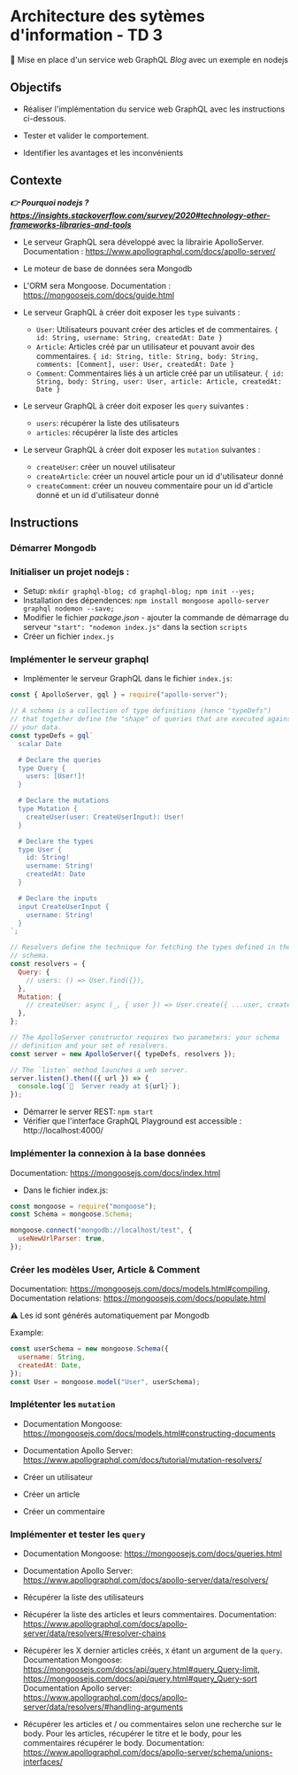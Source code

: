 # Architecture des sytèmes d'information - TD 3

📢 Mise en place d'un service web GraphQL _Blog_ avec un exemple en nodejs

## Objectifs

- Réaliser l'implémentation du service web GraphQL avec les instructions ci-dessous.

- Tester et valider le comportement.

- Identifier les avantages et les inconvénients

## Contexte

**_👉 Pourquoi nodejs ? https://insights.stackoverflow.com/survey/2020#technology-other-frameworks-libraries-and-tools_**

- Le serveur GraphQL sera développé avec la librairie ApolloServer. Documentation : https://www.apollographql.com/docs/apollo-server/
- Le moteur de base de données sera Mongodb
- L'ORM sera Mongoose. Documentation : https://mongoosejs.com/docs/guide.html

- Le serveur GraphQL à créer doit exposer les `type` suivants :

  - `User`: Utilisateurs pouvant créer des articles et de commentaires. `{ id: String, username: String, createdAt: Date }`
  - `Article`: Articles créé par un utilisateur et pouvant avoir des commentaires. `{ id: String, title: String, body: String, comments: [Comment], user: User, createdAt: Date }`
  - `Comment`: Commentaires liés à un article créé par un utilisateur. `{ id: String, body: String, user: User, article: Article, createdAt: Date }`

- Le serveur GraphQL à créer doit exposer les `query` suivantes :

  - `users`: récupérer la liste des utilisateurs
  - `articles`: récupérer la liste des articles

- Le serveur GraphQL à créer doit exposer les `mutation` suivantes :
  - `createUser`: créer un nouvel utilisateur
  - `createArticle`: créer un nouvel article pour un id d'utilisateur donné
  - `createComment`: créer un nouveu commentaire pour un id d'article donné et un id d'utilisateur donné

## Instructions

### Démarrer Mongodb

### Initialiser un projet nodejs :

- Setup: `mkdir graphql-blog; cd graphql-blog; npm init --yes;`
- Installation des dépendences: `npm install mongoose apollo-server graphql nodemon --save;`
- Modifier le fichier _package.json_ - ajouter la commande de démarrage du serveur `"start": "nodemon index.js"` dans la section `scripts`
- Créer un fichier `index.js`

### Implémenter le serveur graphql

- Implémenter le serveur GraphQL dans le fichier `index.js`:

```js
const { ApolloServer, gql } = require("apollo-server");

// A schema is a collection of type definitions (hence "typeDefs")
// that together define the "shape" of queries that are executed against
// your data.
const typeDefs = gql`
  scalar Date

  # Declare the queries
  type Query {
    users: [User!]!
  }

  # Declare the mutations
  type Mutation {
    createUser(user: CreateUserInput): User!
  }

  # Declare the types
  type User {
    id: String!
    username: String!
    createdAt: Date
  }

  # Declare the inputs
  input CreateUserInput {
    username: String!
  }
`;

// Resolvers define the technique for fetching the types defined in the
// schema.
const resolvers = {
  Query: {
    // users: () => User.find({}),
  },
  Mutation: {
    // createUser: async (_, { user }) => User.create({ ...user, createdAt: new Date() }),
  },
};

// The ApolloServer constructor requires two parameters: your schema
// definition and your set of resolvers.
const server = new ApolloServer({ typeDefs, resolvers });

// The `listen` method launches a web server.
server.listen().then(({ url }) => {
  console.log(`🚀  Server ready at ${url}`);
});
```

- Démarrer le server REST: `npm start`
- Vérifier que l'interface GraphQL Playground est accessible : http://localhost:4000/

### Implémenter la connexion à la base données

Documentation: https://mongoosejs.com/docs/index.html

- Dans le fichier index.js:

```js
const mongoose = require("mongoose");
const Schema = mongoose.Schema;

mongoose.connect("mongodb://localhost/test", {
  useNewUrlParser: true,
});
```

### Créer les modèles User, Article & Comment

Documentation: https://mongoosejs.com/docs/models.html#compiling,
Documentation relations: https://mongoosejs.com/docs/populate.html

⚠ Les id sont générés automatiquement par Mongodb

Example:

```js
const userSchema = new mongoose.Schema({
  username: String,
  createdAt: Date,
});
const User = mongoose.model("User", userSchema);
```

### Implétenter les `mutation`

- Documentation Mongoose: https://mongoosejs.com/docs/models.html#constructing-documents
- Documentation Apollo Server: https://www.apollographql.com/docs/tutorial/mutation-resolvers/

- Créer un utilisateur
- Créer un article
- Créer un commentaire

### Implémenter et tester les `query`

- Documentation Mongoose: https://mongoosejs.com/docs/queries.html
- Documentation Apollo Server: https://www.apollographql.com/docs/apollo-server/data/resolvers/

- Récupérer la liste des utilisateurs
- Récupérer la liste des articles et leurs commentaires. Documentation: https://www.apollographql.com/docs/apollo-server/data/resolvers/#resolver-chains
- Récupérer les X dernier articles créés, `X` étant un argument de la `query`.
  Documentation Mongoose: https://mongoosejs.com/docs/api/query.html#query_Query-limit, https://mongoosejs.com/docs/api/query.html#query_Query-sort
  Documentation Apollo server: https://www.apollographql.com/docs/apollo-server/data/resolvers/#handling-arguments
- Récupérer les articles et / ou commentaires selon une recherche sur le body. Pour les articles, récupérer le titre et le body, pour les commentaires récupérer le body. Documentation: https://www.apollographql.com/docs/apollo-server/schema/unions-interfaces/
